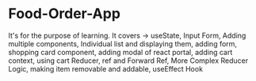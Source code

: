 # Food-Order-App
It's for the purpose of learning. It covers -> useState, Input Form, Adding multiple components, Individual list and displaying them, adding form, shopping card component, adding modal of react portal, adding cart context, using cart Reducer, ref and Forward Ref, More Complex Reducer Logic, making item removable and addable, useEffect Hook
